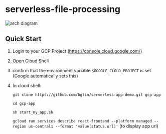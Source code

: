 # serverless-file-processing
![arch diagram](https://github.com/takeoff-projects/brunolin/blob/main/arch.png)
## Quick Start
1. Login to your GCP Project (https://console.cloud.google.com/)
2. Open Cloud Shell 
3. confirm that the environment variable `$GOOGLE_CLOUD_PROJECT` is set (Google automatically sets this)

4. In cloud shell: 


      `git clone https://github.com/bglin/serverless-app-demo.git gcp-app`

      `cd gcp-app`

      `sh start_my_app.sh` 

      `gcloud run services describe react-frontend --platform managed --region us-central1 --format 'value(status.url)'` (to display app url)
